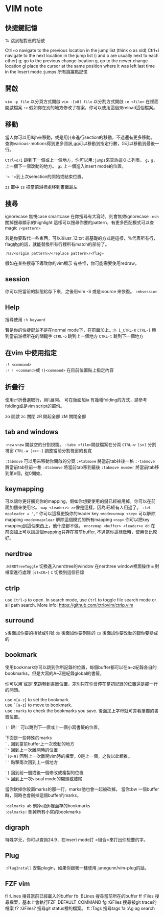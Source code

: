 # VIM note

## 快捷鍵記憶

% 跳到相對應的括號

Ctrl+o navigate to the previous location in the jump list (think o as old)
Ctrl+i navigate to the next location in the jump list (i and o are usually next to each other)
g; go to the previous change location
g, go to the newer change location
gi place the cursor at the same position where it was left last time in the Insert mode
:jumps 所有跳躍點記憶


## 開啟
`vim -p file` 以分頁方式開啟
`vim -[oO] file` 以分割方式開啟
`:e <file>` 在裡面開啟檔案
`:e` 假如你在別的地方修改了檔案，你可以使用這個來reload這個檔案。

## 移動
當人你可以用lkjh來移動，或是用}{來進行section的移動，不過還有更多移動。
查詢various-motions得到更多資訊,<number>gg可以移動到指定行數，G可以移動到最後一行。


`Ctrl+o/i` 跳到下一個或上一個地方，你可以用`:jumps`來查詢這ㄍㄜ列表。
`g;`
`g,`
上一個下一個改動的地方。
`gi`
上一個進入insert mode的位置。

`'< '>`到上次selection的開始或結束位置。

`zz` 置中
`zs` 把當前游標處移到畫面最左




## 搜尋
ignorecase 無視case
smartcase 在你搜尋有大寫時，則會無效ignorecase
`:noh` 關掉搜尋顯示的highlight
這樣可以搜尋你要的pattern，有更多匹配模式可以查magic
`/<pattern>`

若是你要取代一些東西，可以查usr\_12.txt
最基礎的方式是這樣，%代表所有行，flag放g的話，就能替換所有行裡所有match的部份了。
```
:%s/<origin pattern>/<replace pattern>/<flag>
```

假如在某些搜尋下導致你的vim顯示 有些怪，你可能需要使用redraw。

## session
你可以把當前的狀態給存下來，之後用vim -S <session file>或是:source <session file>來恢復。
`:mksession`


## Help

搜尋使用
`:h keyword`

若是你的快捷鍵並不是在normal mode下，在前面加上<mode>\_<shortcut>
`:h i_CTRL-O`
`CTRL-]` 轉到當前游標所在的關鍵字
`CTRL-o` 跳到上一個地方
`CTRL-t` 跳到下一個地方



## 在vim 中使用指定

`:! <command>` \
`:r ! <command>`或 `!}<command>` 在目前位置貼上指定內容

## 折疊行
使用`zf`折疊選取行，用`l`展開。
可在後面加ia
有幾種folding的方式，請參考folding或是vim script的部份。

zo 開啟
zc 關閉
zR 開起全部
zM 關閉全部

## tab and windows
`:new`
`vnew` 開啟空的分割視窗。
`:tabe <file>`開啟檔案在分頁
`CTRL-w [sv]` 分割視窗
`CTRL-w [<>+-]` 調整當前分割視窗的長寬

`:tabmove` 可以用來移動你開啟的分頁
`:+tabmove` 將當前tab往後一格
`:-tabmove` 將當前tab往前一格
`:$tabmove` 將當前tab移到最後
`:tabmove number` 將當前tab移到第n個，從0開始。

## keymapping
可以讓你更好擴充你的mapping，假如你想要使用的鍵已經被用掉，你可以在前面加個<leader>來使用它。
`map <leader>i >>`像是這樣，因為i已經有人用過了。
`:let mapleader = ","` 你可以這樣更換你的leader key
``<mode>unmap <key>`` 可以解除mapping
`<mode>mapclear` 解除這個模式的所有mapping
`<nop>` 你可以把key mapping到這個東西上，他什麼都不做。
`nnoremap <buffer> <leader>x dd` 在前面加上<buffer>可以讓這個mapping只存在當前buffer, 不過當你這樣做時，使用<localleader>會比較好。

## nerdtree
`:NERDTreeToggle` 切換進入nerdtree的window
在nerdtree window裡面操作
`m` 對檔案進行處理
`[st<CR>]`
`C` 切換到這個目錄

## ctrlp
use `Ctrl-p` to open.
In search mode, use `Ctrl` to toggle file search mode or all path search.
More info: https://github.com/ctrlpvim/ctrlp.vim

## surround
`S`後面加你要的括號或引號
`ds` 後面加你要刪除的
`cs` 後面加你要改動的跟你要變成的

## bookmark
使用bookmark你可以跳到你所記錄的位置，每個buffer都可以在a~z紀錄各自的bookmarks，但是大寫的A~Z是紀錄global的書籤。

你可以用'或是\`來跳轉到書籤位置，差別只在你會停在當初紀錄的位置還是那一行的開頭。

use `m[a-z]` to set the bookmark. \
use `` `[a-z] `` to move to bookmark. \
use `:marks` to check the bookmarks you save. 後面加上字母就可差看單獨的書籤位置。

`` ]` `` 跟`` [` `` 可以跳到下一個或上一個小寫書籤的位置。

下面是一些特殊的marks \
`` `. `` 回到當前buffer上一次改動的地方 \
`` `" `` 回到上一次離開時的位置 \
`` `[0-9] `` 回到上一次離開vim時的檔案，0是上一個，之後以此類推。 \
``` `` ``` 點擊兩次回到上一個地方

`` `] `` 回到前一個或後一個修改或複製的位置 \
`` `> `` 回到上一次visual mode的開頭或結尾

當你砍掉你設置marks的那一行，marks他也會一起被砍掉。
當你:bw 一個buffer時，同時也會刪掉這個buffer的marks。

`:delmarks ab` 刪掉a跟b裡面存的bookmarks \
`:delmarks!` 刪掉所有小寫的bookmarks


## digraph
特殊字元，你可以查詢24.9，在insert mode打<c-k> <組合>來打出你想要的字。

## Plug
`:PlugInstall`
安裝plugin，如果你跟我一樣使用 junegunn/vim-plug的話。






## FZF vim

<leader>fl :Lines 搜尋當前已經載入的buffer
<leader>fb :BLines 搜尋當前所在的buffer
<leader>ff :Files 搜尋檔案，基本上會執行FZF_DEFAULT_COMMAND
<leader>fg :GFiles 搜尋被git trace的檔案
<leader>f? :GFiles? 搜尋git status裡的檔案。
<leader>ft :Tags<cr> 搜尋tags
<leader>fa :Ag ag search

